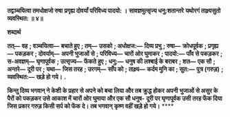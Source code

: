 **तद्वञ्चयित्वा तमधोक्षजो रुषा** **प्रगृह्य दोवर्यां परिविध्य पादयो: ।** **सावज्ञमुत्सृज्य धनु:शतान्तरे** **यथोरगं ताक्ष्र्यसुतो व्यवस्थित: ॥ ४॥** 

**शब्दार्थ** 

**तत्—** **वह** **; वञ्चयित्वा—** **बचाते हुए** **; तम्—** **उसको** **; अधोक्षज:—** **दिव्य प्रभु** **; रुषा—** **क्रोधपूर्वक** **; प्रगृह्य—** **पकड़कर** **; दोवर्याम्—** **अपनी भुजाओं से** **; परिविध्य—** **चारों ओर घुमाकर** **; पादयो:—** **पाँव से पकड़कर** **; स-अवज्ञम्—** **घृणापूर्वक** **; उत्सृज्य—** **फेंकते** **हुए** **; धनु:—** **धनुष की लश्बाई के बराबर** **; शत—** **एक सौ** **; अन्तरे—** **दूरी पर** **; यथा—** **जिस तरह** **; उरगम्—** **साँप को** **; ताक्ष्र्य—** **कर्दम मुनि का** **; सुत:—** **पुत्र (गरुड़)** **; व्यवस्थित:—** **खड़े हो गये।** **.** 

**किन्तु दिव्य भगवान् ने केशी के प्रहार से अपने को बचा लिया और तब क्रुद्ध होकर अपनी** **भुजाओं से असुर के पैरों को पकड़कर उसे आकाश में चारों ओर घुमाया और एक सौ धनुष-** **दूरी पर घृणापूर्वक उसी तरह फेंक दिया जिस प्रकार गरुड़ किसी सर्प को फेंक दे। तब भगवान्** **कृष्ण वहीं खड़े हो गये।** **** 